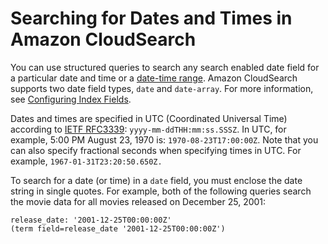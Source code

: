 # Searching for Dates and Times in Amazon CloudSearch<a name="searching-dates"></a>

You can use structured queries to search any search enabled date field for a particular date and time or a [date\-time range](searching-ranges.md)\. Amazon CloudSearch supports two date field types, `date` and `date-array`\. For more information, see [Configuring Index Fields](configuring-index-fields.md)\.

 Dates and times are specified in UTC \(Coordinated Universal Time\) according to [IETF RFC3339](http://tools.ietf.org/html/rfc3339): `yyyy-mm-ddTHH:mm:ss.SSSZ`\. In UTC, for example, 5:00 PM August 23, 1970 is: `1970-08-23T17:00:00Z`\. Note that you can also specify fractional seconds when specifying times in UTC\. For example, `1967-01-31T23:20:50.650Z.` 

To search for a date \(or time\) in a `date` field, you must enclose the date string in single quotes\. For example, both of the following queries search the movie data for all movies released on December 25, 2001:

```
release_date: '2001-12-25T00:00:00Z'
(term field=release_date '2001-12-25T00:00:00Z')
```